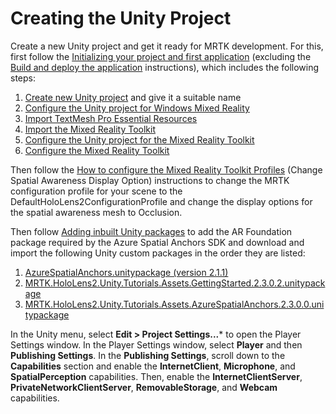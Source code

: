 # Creating the Unity Project

Create a new Unity project and get it ready for MRTK development. For this, first follow the [Initializing your project and first application](https://docs.microsoft.com/en-gb/windows/mixed-reality/mrlearning-base-ch1) (excluding the [Build and deploy the application](https://docs.microsoft.com/en-gb/windows/mixed-reality/mrlearning-base-ch1#2-build-and-deploy-the-application) instructions), which includes the following steps:

1. [Create new Unity project](https://docs.microsoft.com/en-gb/windows/mixed-reality/mrlearning-base-ch1#create-new-unity-project) and give it a suitable name
2. [Configure the Unity project for Windows Mixed Reality](https://docs.microsoft.com/en-gb/windows/mixed-reality/mrlearning-base-ch1#configure-the-unity-project-for-windows-mixed-reality)
3. [Import TextMesh Pro Essential Resources](https://docs.microsoft.com/en-gb/windows/mixed-reality/mrlearning-base-ch1#import-textmesh-pro-essential-resources)
4. [Import the Mixed Reality Toolkit](https://docs.microsoft.com/en-gb/windows/mixed-reality/mrlearning-base-ch1#import-the-mixed-reality-toolkit)
5. [Configure the Unity project for the Mixed Reality Toolkit](https://docs.microsoft.com/en-gb/windows/mixed-reality/mrlearning-base-ch1#configure-the-unity-project-for-the-mixed-reality-toolkit)
6. [Configure the Mixed Reality Toolkit](https://docs.microsoft.com/en-gb/windows/mixed-reality/mrlearning-base-ch1#configure-the-unity-project-for-the-mixed-reality-toolkit)

Then follow the [How to configure the Mixed Reality Toolkit Profiles](https://docs.microsoft.com/en-gb/windows/mixed-reality/mrlearning-base-ch2#how-to-configure-the-mixed-reality-toolkit-profiles-change-spatial-awareness-display-option) (Change Spatial Awareness Display Option) instructions to change the MRTK configuration profile for your scene to the DefaultHoloLens2ConfigurationProfile and change the display options for the spatial awareness mesh to Occlusion.

Then follow [Adding inbuilt Unity packages](https://docs.microsoft.com/en-gb/windows/mixed-reality/mrlearning-asa-ch1#adding-inbuilt-unity-packages) to add the AR Foundation package  required by the Azure Spatial Anchors SDK and download and import the following Unity custom packages in the order they are listed:

1. [AzureSpatialAnchors.unitypackage (version 2.1.1)](https://github.com/Azure/azure-spatial-anchors-samples/releases/download/v2.1.1/AzureSpatialAnchors.unitypackage)
2. [MRTK.HoloLens2.Unity.Tutorials.Assets.GettingStarted.2.3.0.2.unitypackage](https://github.com/microsoft/MixedRealityLearning/releases/download/getting-started-v2.3.0.2/MRTK.HoloLens2.Unity.Tutorials.Assets.GettingStarted.2.3.0.2.unitypackage)
3. [MRTK.HoloLens2.Unity.Tutorials.Assets.AzureSpatialAnchors.2.3.0.0.unitypackage](https://github.com/microsoft/MixedRealityLearning/releases/download/azure-spatial-anchors-v2.3.0.0/MRTK.HoloLens2.Unity.Tutorials.Assets.AzureSpatialAnchors.2.3.0.0.unitypackage)

In the Unity menu, select **Edit > Project Settings...*** to open the Player Settings window. In the Player Settings window, select **Player** and then **Publishing Settings**. In the **Publishing Settings**, scroll down to the **Capabilities** section and enable the **InternetClient**, **Microphone**, and **SpatialPerception** capabilities. Then, enable the **InternetClientServer**, **PrivateNetworkClientServer**, **RemovableStorage**, and **Webcam** capabilities.